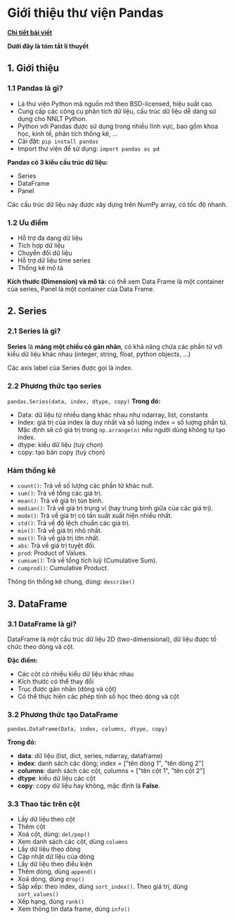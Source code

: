 #  Giới thiệu thư viện Pandas
[**Chi tiết bài viết**](https://github.com/LeHongNgoc3820/02.Pandas/blob/main/Overview_Pandas.ipynb)

**Dưới đây là tóm tắt lí thuyết**

## 1. Giới thiệu
### 1.1 Pandas là gì?

+ Là thư viện Python mã nguồn mở theo BSD-licensed, hiệu suất cao.
+ Cung cấp các công cụ phân tích dữ liệu, cấu trúc dữ liệu dễ dàng sử dụng cho NNLT Python.
+ Python với Pandas được sử dụng trong nhiều lĩnh vực, bao gồm khoa học, kinh tế, phân tích thống kê, ...
+ Cài đặt: `pip install pandas`
+ Import thư viện để sử dụng: `import pandas as pd`

**Pandas có 3 kiểu cấu trúc dữ liệu:**
+ Series
+ DataFrame
+ Panel

Các cấu trúc dữ liệu này được xây dựng trên NumPy array, có tốc độ nhanh.

### 1.2 Ưu điểm
+ Hỗ trợ đa dạng dữ liệu
+ Tích hợp dữ liệu
+ Chuyển đổi dữ liệu
+ Hỗ trợ dữ liệu time series
+ Thống kê mô tả

**Kích thước (Dimension) và mô tả:** có thể xem Data Frame là một container của series, Panel là một container của Data Frame.

## 2. Series
### 2.1 Series là gì?
**Series** là **mảng một chiều có gán nhãn**, có khả năng chứa các phần tử với kiểu dữ liệu khác nhau (integer, string, float, python objects, ...)

Các axis label của Series được gọi là index.
### 2.2 Phương thức tạo series
`pandas.Series(data, index, dtype, copy)`
**Trong đó:**
+ Data: dữ liệu từ nhiều dạng khác nhau như ndarray, list, constants
+ Index: giá trị của index là duy nhất và số lượng index = số lượng phần tử. Mặc định sẽ có giá trị trong `np.arrange(n)` nếu người dùng không tự tạo index.
+ dtype: kiểu dữ liệu (tuỳ chọn)
+ copy: tạo bản copy (tuỳ chọn)

### Hàm thống kê
+ `count()`: Trả về số lượng các phần tử khác null.
+ `sum()`: Trả về tổng các giá trị.
+ `mean()`: Trả về giá trị tủn bình.
+ `median()`: Trả về giá trị trung vị (hay trung bình giữa của các giá trị).
+ `mode()`: Trả về giá trị có tần suất xuất hiện nhiều nhất.
+ `std()`: Trả về độ lệch chuẩn các giá trị.
+ `min()`: Trả về giá trị nhỏ nhất.
+ `max()`: Trả về giá trị lớn nhất.
+ `abs`: Trả về giá trị tuyệt đối.
+ `prod`: Product of Values.
+ `cumsum()`: Trả về tổng tích luỹ (Cumulative Sum).
+ `cumprod()`: Cumulative Product.

Thông tin thống kê chung, dùng: `describe()`

## 3. DataFrame
### 3.1 DataFrame là gì?

DataFrame là một cấu trúc dữ liệu 2D (two-dimensional), dữ liệu được tổ chức theo dòng và cột.

**Đặc điểm:**
+ Các cột có nhiều kiểu dữ liệu khác nhau
+ Kích thước có thể thay đổi
+ Trục được gán nhãn (dòng và cột)
+ Có thể thực hiện các phép tính số học theo dòng và cột

### 3.2 Phương thức tạo DataFrame
`pandas.DataFrame(Data, index, columns, dtype, copy)`

**Trong đó:**
+ **data**: dữ liệu (list, dict, series, ndarray, dataframe)
+ **index**: danh sách các dòng; index = ["tên dòng 1", "tên dòng 2"]
+ **columns**: danh sách các cột, columns = ["tên cột 1", "tên cột 2"]
+ **dtype**: kiểu dữ liệu các cột
+ **copy**: copy dữ liệu hay không, mặc định là **False**.

### 3.3 Thao tác trên cột
+ Lấy dữ liệu theo cột
+ Thêm cột
+ Xoá cột, dùng: `del/pop()`
+ Xem danh sách các cột, dùng `columns`
+ Lấy dữ liệu theo dòng
+ Cập nhật dữ liệu của dòng
+ Lấy dữ liệu theo điều kiện
+ Thêm dòng, dùng `append()`
+ Xoá dòng, dùng `drop()`
+ Sắp xếp: theo index, dùng `sort_index()`. Theo giá trị, dùng `sort_values()`
+ Xếp hạng, dùng `rank()`
+ Xem thông tin data frame, dùng `info()`
